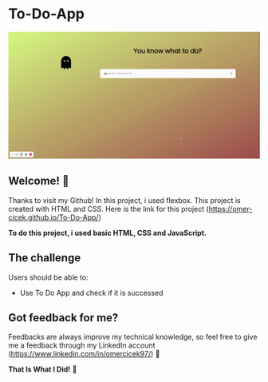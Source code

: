 # To-Do-App

![Design preview for To Do App](ToDoApp.gif)

## Welcome! 👋

Thanks to visit my Github! In this project, i used flexbox. This project is created with HTML and CSS. Here is the link for this project (https://omer-cicek.github.io/To-Do-App/)

**To do this project, i used basic HTML, CSS and JavaScript.**

## The challenge

Users should be able to:

- Use To Do App and check if it is successed

## Got feedback for me?

Feedbacks are always improve my technical knowledge, so feel free to give me a feedback through my LinkedIn account (https://www.linkedin.com/in/omercicek97/) 🙌

**That Is What I Did!** 🚀
